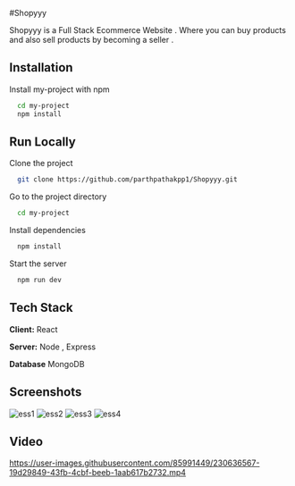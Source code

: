 
#Shopyyy

Shopyyy is a Full Stack Ecommerce Website . Where you can buy products and also sell products by becoming a seller . 

## Installation

Install my-project with npm

```bash
  cd my-project
  npm install
```
    
## Run Locally

Clone the project

```bash
  git clone https://github.com/parthpathakpp1/Shopyyy.git
```

Go to the project directory

```bash
  cd my-project
```

Install dependencies

```bash
  npm install
```

Start the server

```bash
  npm run dev 
```


## Tech Stack

**Client:** React

**Server:** Node , Express

**Database** MongoDB


## Screenshots

![ess1](https://user-images.githubusercontent.com/85991449/230636175-f1cd4700-b718-4a4e-8540-f37051b93c55.png)
![ess2](https://user-images.githubusercontent.com/85991449/230636187-44e15bd8-b9d9-4a2f-af98-487e30621be0.png)
![ess3](https://user-images.githubusercontent.com/85991449/230636192-a5f9b1ff-9159-4972-8184-309d99ecacc5.png)
![ess4](https://user-images.githubusercontent.com/85991449/230636205-2743c4b5-d853-48bc-9d0c-892aa90e06d6.png)

## Video

https://user-images.githubusercontent.com/85991449/230636567-19d29849-43fb-4cbf-beeb-1aab617b2732.mp4



